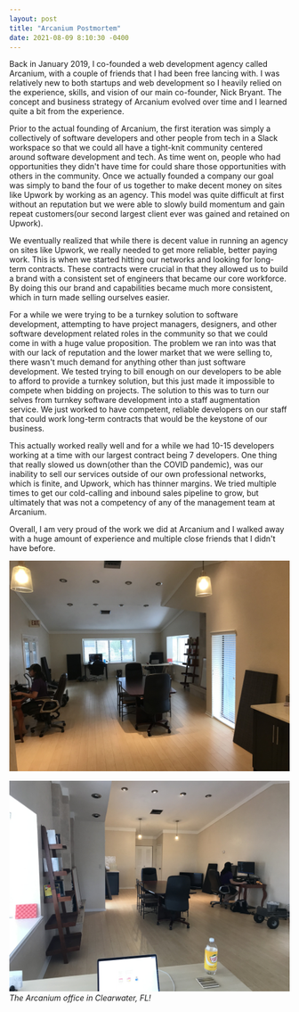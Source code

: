```yaml
---
layout: post
title: "Arcanium Postmortem"
date: 2021-08-09 8:10:30 -0400
---
```


Back in January 2019, I co-founded a web development agency called Arcanium, with a couple of friends that I had been free lancing with. I was relatively new to both startups and web development so I heavily relied on the experience, skills, and vision of our main co-founder, Nick Bryant. The concept and business strategy of Arcanium evolved over time and I learned quite a bit from the experience.

Prior to the actual founding of Arcanium, the first iteration was simply a collectively of software developers and other people from tech in a Slack workspace so that we could all have a tight-knit community centered around software development and tech. As time went on, people who had opportunities they didn't have time for could share those opportunities with others in the community. Once we actually founded a company our goal was simply to band the four of us together to make decent money on sites like Upwork by working as an agency. This model was quite difficult at first without an reputation but we were able to slowly build momentum and gain repeat customers(our second largest client ever was gained and retained on Upwork).

We eventually realized that while there is decent value in running an agency on sites like Upwork, we really needed to get more reliable, better paying work. This is when we started hitting our networks and looking for long-term contracts. These contracts were crucial in that they allowed us to build a brand with a consistent set of engineers that became our core workforce. By doing this our brand and capabilities became much more consistent, which in turn made selling ourselves easier.

For a while we were trying to be a turnkey solution to software development, attempting to have project managers, designers, and other software development related roles in the community so that we could come in with a huge value proposition. The problem we ran into was that with our lack of reputation and the lower market that we were selling to, there wasn't much demand for anything other than just software development. We tested trying to bill enough on our developers to be able to afford to provide a turnkey solution, but this just made it impossible to compete when bidding on projects. The solution to this was to turn our selves from turnkey software development into a staff augmentation service. We just worked to have competent, reliable developers on our staff that could work long-term contracts that would be the keystone of our business.

This actually worked really well and for a while we had 10-15 developers working at a time with our largest contract being 7 developers. One thing that really slowed us down(other than the COVID pandemic), was our inability to sell our services outside of our own professional networks, which is finite, and Upwork, which has thinner margins. We tried multiple times to get our cold-calling and inbound sales pipeline to grow, but ultimately that was not a competency of any of the management team at Arcanium.

Overall, I am very proud of the work we did at Arcanium and I walked away with a huge amount of experience and multiple close friends that I didn't have before.

![Arcanium Office 1](/assets/images/posts/arcanium/ArcaniumOffice1.jpg)

![Arcanium Office 2](/assets/images/posts/arcanium/ArcaniumOffice2.jpg)
_The Arcanium office in Clearwater, FL!_
